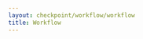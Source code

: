 ```yaml
---
layout: checkpoint/workflow/workflow
title: Workflow
---
```


<!-- START CHECKPOINT OUTPUT -->


<!-- END CHECKPOINT OUTPUT -->